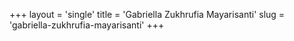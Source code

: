 +++
layout = 'single'
title = 'Gabriella Zukhrufia Mayarisanti'
slug = 'gabriella-zukhrufia-mayarisanti'
+++
